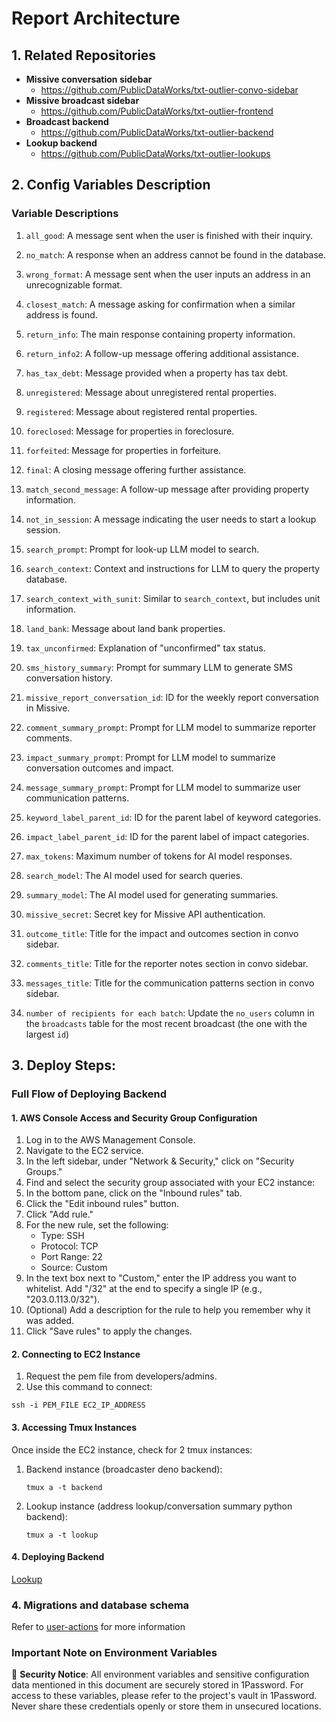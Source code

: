 # Report Architecture

## 1. Related Repositories

- **Missive conversation sidebar**
  - https://github.com/PublicDataWorks/txt-outlier-convo-sidebar
- **Missive broadcast sidebar**
  - https://github.com/PublicDataWorks/txt-outlier-frontend
- **Broadcast backend**
  - https://github.com/PublicDataWorks/txt-outlier-backend
- **Lookup backend**
  - https://github.com/PublicDataWorks/txt-outlier-lookups

## 2. Config Variables Description

### Variable Descriptions

1. `all_good`: A message sent when the user is finished with their inquiry.

2. `no_match`: A response when an address cannot be found in the database.

3. `wrong_format`: A message sent when the user inputs an address in an unrecognizable format.

4. `closest_match`: A message asking for confirmation when a similar address is found.

5. `return_info`: The main response containing property information.

6. `return_info2`: A follow-up message offering additional assistance.

7. `has_tax_debt`: Message provided when a property has tax debt.

8. `unregistered`: Message about unregistered rental properties.

9. `registered`: Message about registered rental properties.

10. `foreclosed`: Message for properties in foreclosure.

11. `forfeited`: Message for properties in forfeiture.

12. `final`: A closing message offering further assistance.

13. `match_second_message`: A follow-up message after providing property information.

14. `not_in_session`: A message indicating the user needs to start a lookup session.

15. `search_prompt`: Prompt for look-up LLM model to search.

16. `search_context`: Context and instructions for LLM to query the property database.

17. `search_context_with_sunit`: Similar to `search_context`, but includes unit information.

18. `land_bank`: Message about land bank properties.

19. `tax_unconfirmed`: Explanation of "unconfirmed" tax status.

20. `sms_history_summary`: Prompt for summary LLM to generate SMS conversation history.

21. `missive_report_conversation_id`: ID for the weekly report conversation in Missive.

22. `comment_summary_prompt`: Prompt for LLM model to summarize reporter comments.

23. `impact_summary_prompt`: Prompt for LLM model to summarize conversation outcomes and impact.

24. `message_summary_prompt`: Prompt for LLM model to summarize user communication patterns.

25. `keyword_label_parent_id`: ID for the parent label of keyword categories.

26. `impact_label_parent_id`: ID for the parent label of impact categories.

27. `max_tokens`: Maximum number of tokens for AI model responses.

28. `search_model`: The AI model used for search queries.

29. `summary_model`: The AI model used for generating summaries.

30. `missive_secret`: Secret key for Missive API authentication.

31. `outcome_title`: Title for the impact and outcomes section in convo sidebar.

32. `comments_title`: Title for the reporter notes section in convo sidebar.

33. `messages_title`: Title for the communication patterns section in convo sidebar.

34. `number of recipients for each batch`: Update the `no_users` column in the `broadcasts` table for the most recent broadcast (the one with the largest `id`)

## 3. Deploy Steps:
### Full Flow of Deploying Backend

#### 1. AWS Console Access and Security Group Configuration

1. Log in to the AWS Management Console.
2. Navigate to the EC2 service.
3. In the left sidebar, under "Network & Security," click on "Security Groups."
4. Find and select the security group associated with your EC2 instance:
5. In the bottom pane, click on the "Inbound rules" tab.
6. Click the "Edit inbound rules" button.
7. Click "Add rule."
8. For the new rule, set the following:
   - Type: SSH
   - Protocol: TCP
   - Port Range: 22
   - Source: Custom
9. In the text box next to "Custom," enter the IP address you want to whitelist. Add "/32" at the end to specify a single IP (e.g., "203.0.113.0/32").
10. (Optional) Add a description for the rule to help you remember why it was added.
11. Click "Save rules" to apply the changes.

#### 2. Connecting to EC2 Instance

1. Request the pem file from developers/admins.
2. Use this command to connect:
```
ssh -i PEM_FILE EC2_IP_ADDRESS
```

#### 3. Accessing Tmux Instances

Once inside the EC2 instance, check for 2 tmux instances:

1. Backend instance (broadcaster deno backend):
   ```
   tmux a -t backend
   ```

2. Lookup instance (address lookup/conversation summary python backend):
   ```
   tmux a -t lookup
   ```

#### 4. Deploying Backend

[Lookup](https://github.com/PublicDataWorks/txt-outlier-lookups?tab=readme-ov-file#docker-quick-start)



### 4. Migrations and database schema
Refer to [user-actions](https://github.com/PublicDataWorks/txt-outlier-import/tree/main/supabase/functions/user-actions/drizzle) for more information

### Important Note on Environment Variables
🔐 **Security Notice**: 
All environment variables and sensitive configuration data mentioned in this document are securely stored in 1Password. For access to these variables, please refer to the project's vault in 1Password. Never share these credentials openly or store them in unsecured locations.
